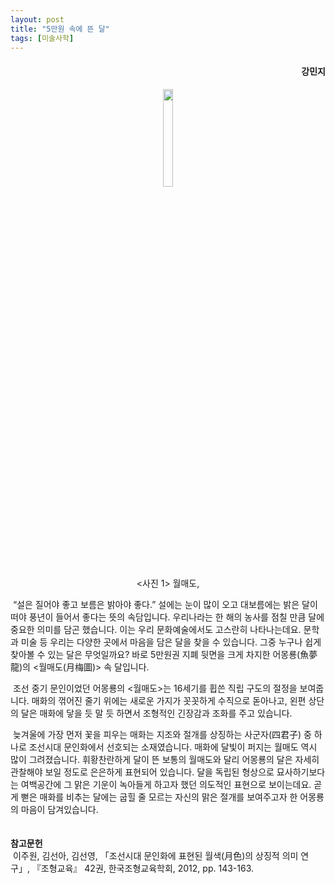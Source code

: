 ```yaml
---
layout: post
title: "5만원 속에 뜬 달"
tags: [미술사학]
---
```


<h4><div style="text-align:right"><b>강민지</b></div></h4>

<center><figure><img src="https://user-images.githubusercontent.com/64909586/155538232-472d3245-1aec-45f9-8db8-999111d86636.jpg?raw=true" width="20%" height="20%"><figcaption><사진 1> 월매도, </figcaption></figure></center>

&nbsp;“설은 질어야 좋고 보름은 밝아야 좋다.” 설에는 눈이 많이 오고 대보름에는 밝은 달이 떠야 풍년이 들어서 좋다는 뜻의 속담입니다. 우리나라는 한 해의 농사를 점칠 만큼 달에 중요한 의미를 담곤 했습니다. 이는 우리 문화예술에서도 고스란히 나타나는데요. 문학과 미술 등 우리는 다양한 곳에서 마음을 담은 달을 찾을 수 있습니다. 그중 누구나 쉽게 찾아볼 수 있는 달은 무엇일까요? 바로 5만원권 지폐 뒷면을 크게 차지한 어몽룡(魚夢龍)의 <월매도(月梅圖)> 속 달입니다.

&nbsp;조선 중기 문인이었던 어몽룡의 <월매도>는 16세기를 휩쓴 직립 구도의 절정을 보여줍니다. 매화의 꺾어진 줄기 위에는 새로운 가지가 꼿꼿하게 수직으로 돋아나고, 왼편 상단의 달은 매화에 닿을 듯 말 듯 하면서 조형적인 긴장감과 조화를 주고 있습니다. 

&nbsp;늦겨울에 가장 먼저 꽃을 피우는 매화는 지조와 절개를 상징하는 사군자(四君子) 중 하나로 조선시대 문인화에서 선호되는 소재였습니다. 매화에 달빛이 퍼지는 월매도 역시 많이 그려졌습니다. 휘황찬란하게 달이 뜬 보통의 월매도와 달리 어몽룡의 달은 자세히 관찰해야 보일 정도로 은은하게 표현되어 있습니다. 달을 독립된 형상으로 묘사하기보다는 여백공간에 그 맑은 기운이 녹아들게 하고자 했던 의도적인 표현으로 보이는데요. 곧게 뻗은 매화를 비추는 달에는 굽힐 줄 모르는 자신의 맑은 절개를 보여주고자 한 어몽룡의 마음이 담겨있습니다.
<br>
<br>
<br>
<b>참고문헌</b><br>
&nbsp;이주원, 김선아, 김선영, 「조선시대 문인화에 표현된 월색(月色)의 상징적 의미 연구」, 『조형교육』 42권, 한국조형교육학회, 2012, pp. 143-163.
